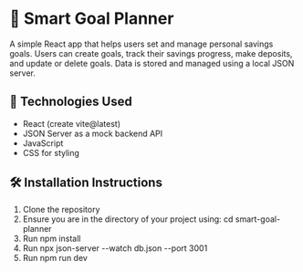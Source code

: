 # 🎯 Smart Goal Planner

A simple React app that helps users set and manage personal savings goals. Users can create goals, track their savings progress, make deposits, and update or delete goals. Data is stored and managed using a local JSON server.


## 🚀 Technologies Used

- React (create vite@latest)
- JSON Server as a mock backend API
- JavaScript 
- CSS for styling

## 🛠️ Installation Instructions

1. Clone the repository
2. Ensure you are in the directory of your project using: cd smart-goal-planner
3. Run npm install
4. Run npx json-server --watch db.json --port 3001
5. Run npm run dev
